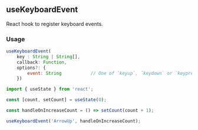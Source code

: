## useKeyboardEvent

React hook to register keyboard events. 

### Usage

```js
useKeyboardEvent(
    key : String | String[],
    callback: Function,
    options?: {
        event: String           // One of `keyup`, `keydown` or `keypress`.
    })
```

```js
import { useState } from 'react';

const [count, setCount] = useState(0);

const handleOnIncreaseCount = () => setCount(count + 1);

useKeyboardEvent('ArrowUp', handleOnIncreaseCount);
```